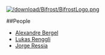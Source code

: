 [![/download/Bifrost/BifrostLogo.png](/download/Bifrost/BifrostLogo.png)](%base_url%/research/bifrost)<div class="clear"></div>

<style type="text/css">.toc-number { display: none; }</style>


##People

-  [Alexandre Bergel](http://bergel.eu/)
-  [Lukas Renggli](http://www.lukas-renggli.ch)
-  [Jorge Ressia](http://www.jorgeressia.com)
